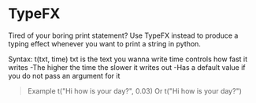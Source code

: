 # TypeFX
Tired of your boring print statement? Use TypeFX instead to produce a typing effect whenever you want to print a string in python.

Syntax:
t(txt, time)
txt is the text you wanna write
time controls how fast it writes
  -The higher the time the slower it writes out
  -Has a default value if you do not pass an argument for it  

>Example
>t("Hi how is your day?", 0.03)
Or
>t("Hi how is your day?")


